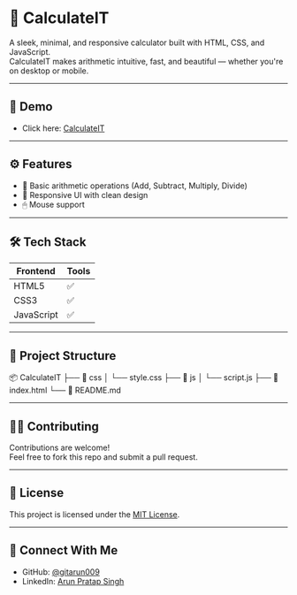 # 🔢 CalculateIT

A sleek, minimal, and responsive calculator built with HTML, CSS, and JavaScript.  
CalculateIT makes arithmetic intuitive, fast, and beautiful — whether you're on desktop or mobile.

---

## 🚀 Demo

- Click here: [CalculateIT](gitarun009.github.io/CalculateIT/)  

---

## ⚙️ Features

- 🧮 Basic arithmetic operations (Add, Subtract, Multiply, Divide)
- 🎨 Responsive UI with clean design
- 🖱 Mouse support

---

## 🛠️ Tech Stack

| Frontend   | Tools |
|------------|-------|
| HTML5      | ✅    |
| CSS3       | ✅    |
| JavaScript | ✅    |

---

## 📁 Project Structure

📦 CalculateIT
├── 📁 css
│ └── style.css
├── 📁 js
│ └── script.js
├── 📄 index.html
└── 📄 README.md

---

## 🧑‍💻 Contributing

Contributions are welcome!  
Feel free to fork this repo and submit a pull request.

---

## 📜 License

This project is licensed under the [MIT License](LICENSE).

---

## 🤝 Connect With Me

- GitHub: [@gitarun009](https://github.com/gitarun009)  
- LinkedIn: [Arun Pratap Singh](https://www.linkedin.com/in/arun-pratap-singh09/)
